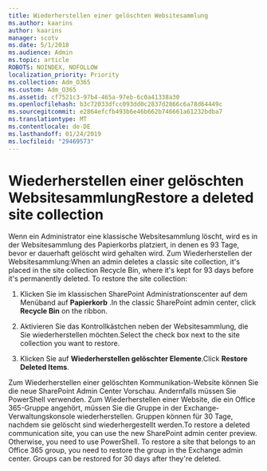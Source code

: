 ```yaml
---
title: Wiederherstellen einer gelöschten Websitesammlung
ms.author: kaarins
author: kaarins
manager: scotv
ms.date: 5/1/2018
ms.audience: Admin
ms.topic: article
ROBOTS: NOINDEX, NOFOLLOW
localization_priority: Priority
ms.collection: Adm_O365
ms.custom: Adm_O365
ms.assetid: cf7521c3-97b4-465a-97eb-6c0a41338a30
ms.openlocfilehash: b3c72033dfcc093dd0c2837d2866c6a78d64449c
ms.sourcegitcommit: e2864efcfb493b6e46b662b746661a61232bdba7
ms.translationtype: MT
ms.contentlocale: de-DE
ms.lasthandoff: 01/24/2019
ms.locfileid: "29469573"
---
```

# <a name="restore-a-deleted-site-collection"></a><span data-ttu-id="1c4f7-102">Wiederherstellen einer gelöschten Websitesammlung</span><span class="sxs-lookup"><span data-stu-id="1c4f7-102">Restore a deleted site collection</span></span>

<span data-ttu-id="1c4f7-p101">Wenn ein Administrator eine klassische Websitesammlung löscht, wird es in der Websitesammlung des Papierkorbs platziert, in denen es 93 Tage, bevor er dauerhaft gelöscht wird gehalten wird. Zum Wiederherstellen der Websitesammlung:</span><span class="sxs-lookup"><span data-stu-id="1c4f7-p101">When an admin deletes a classic site collection, it's placed in the site collection Recycle Bin, where it's kept for 93 days before it's permanently deleted. To restore the site collection:</span></span>
  
1. <span data-ttu-id="1c4f7-105">Klicken Sie im klassischen SharePoint Administrationscenter auf dem Menüband auf **Papierkorb** .</span><span class="sxs-lookup"><span data-stu-id="1c4f7-105">In the classic SharePoint admin center, click **Recycle Bin** on the ribbon.</span></span> 
    
2. <span data-ttu-id="1c4f7-106">Aktivieren Sie das Kontrollkästchen neben der Websitesammlung, die Sie wiederherstellen möchten.</span><span class="sxs-lookup"><span data-stu-id="1c4f7-106">Select the check box next to the site collection you want to restore.</span></span>
    
3. <span data-ttu-id="1c4f7-107">Klicken Sie auf **Wiederherstellen gelöschter Elemente**.</span><span class="sxs-lookup"><span data-stu-id="1c4f7-107">Click **Restore Deleted Items**.</span></span>
    
<span data-ttu-id="1c4f7-p102">Zum Wiederherstellen einer gelöschten Kommunikation-Website können Sie die neue SharePoint Admin Center Vorschau. Andernfalls müssen Sie PowerShell verwenden. Zum Wiederherstellen einer Website, die ein Office 365-Gruppe angehört, müssen Sie die Gruppe in der Exchange-Verwaltungskonsole wiederherstellen. Gruppen können für 30 Tage, nachdem sie gelöscht sind wiederhergestellt werden.</span><span class="sxs-lookup"><span data-stu-id="1c4f7-p102">To restore a deleted communication site, you can use the new SharePoint admin center preview. Otherwise, you need to use PowerShell. To restore a site that belongs to an Office 365 group, you need to restore the group in the Exchange admin center. Groups can be restored for 30 days after they're deleted.</span></span>
  

